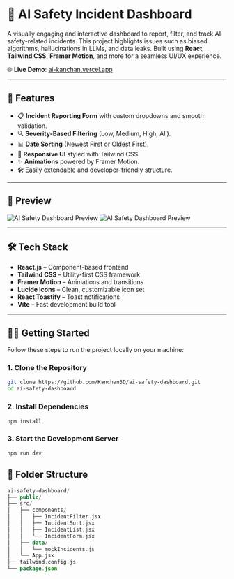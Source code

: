 # 🧠 AI Safety Incident Dashboard

A visually engaging and interactive dashboard to report, filter, and track AI safety-related incidents. This project highlights issues such as biased algorithms, hallucinations in LLMs, and data leaks. Built using **React**, **Tailwind CSS**, **Framer Motion**, and more for a seamless UI/UX experience.

🌐 **Live Demo**: [ai-kanchan.vercel.app](https://ai-kanchan.vercel.app/)

---

## 🚀 Features

- 📋 **Incident Reporting Form** with custom dropdowns and smooth validation.
- 🔍 **Severity-Based Filtering** (Low, Medium, High, All).
- 📊 **Date Sorting** (Newest First or Oldest First).
- 🎨 **Responsive UI** styled with Tailwind CSS.
- ✨ **Animations** powered by Framer Motion.
- 🛠️ Easily extendable and developer-friendly structure.

---

## 📸 Preview

![AI Safety Dashboard Preview](https://raw.githubusercontent.com/Kanchan3D/ai-safety-dashboard/main/public/s1.png)
![AI Safety Dashboard Preview](https://raw.githubusercontent.com/Kanchan3D/ai-safety-dashboard/main/public/s2.png)

---

## 🛠️ Tech Stack

- **React.js** – Component-based frontend
- **Tailwind CSS** – Utility-first CSS framework
- **Framer Motion** – Animations and transitions
- **Lucide Icons** – Clean, customizable icon set
- **React Toastify** – Toast notifications
- **Vite** – Fast development build tool

---

## 🧑‍💻 Getting Started

Follow these steps to run the project locally on your machine:

### 1. Clone the Repository

```bash
git clone https://github.com/Kanchan3D/ai-safety-dashboard.git
cd ai-safety-dashboard
```
### 2. Install Dependencies

```
npm install
```

### 3. Start the Development Server

```
npm run dev
```

## 📁 Folder Structure

```kotlin
ai-safety-dashboard/
├── public/
├── src/
│   ├── components/
│   │   ├── IncidentFilter.jsx
│   │   ├── IncidentSort.jsx
│   │   ├── IncidentList.jsx
│   │   └── IncidentForm.jsx
│   ├── data/
│   │   └── mockIncidents.js
│   └── App.jsx
├── tailwind.config.js
└── package.json
